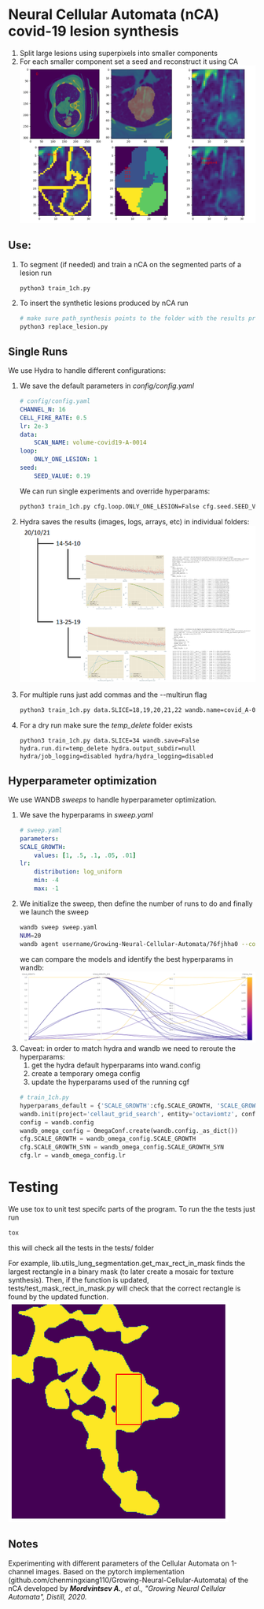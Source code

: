 # Neural Cellular Automata (nCA) covid-19 lesion synthesis
1. Split large lesions using superpixels into smaller components
1. For each smaller component set a seed and reconstruct it using CA
![hydra_folders](/images_github/lesion_superpixels.png?raw=true)

## Use:
1. To segment (if needed) and train a nCA on the segmented parts of a lesion run
    ```bash
    python3 train_1ch.py 
    ```
1. To insert the synthetic lesions produced by nCA run
    ```bash
    # make sure path_synthesis points to the folder with the results produced by (1)
    python3 replace_lesion.py 
    ```

## Single Runs
We use Hydra to handle different configurations:
1. We save the default parameters in _config/config.yaml_ 
    ```yaml
    # config/config.yaml
    CHANNEL_N: 16
    CELL_FIRE_RATE: 0.5
    lr: 2e-3
    data:
        SCAN_NAME: volume-covid19-A-0014
    loop:
        ONLY_ONE_LESION: 1
    seed:
        SEED_VALUE: 0.19
    ```
    We can run single experiments and override hyperparams:
    ```bash
    python3 train_1ch.py cfg.loop.ONLY_ONE_LESION=False cfg.seed.SEED_VALUE=1
    ```
1. Hydra saves the results (images, logs, arrays, etc) in individual folders:
    ![hydra_folders](/images_github/hydra_folders.png?raw=true)

1. For multiple runs just add commas and the --multirun flag
    ```bash
    python3 train_1ch.py data.SLICE=18,19,20,21,22 wandb.name=covid_A-0014 --multirun
    ```
1. For a dry run make sure the _temp_delete_ folder exists
    ```
    python3 train_1ch.py data.SLICE=34 wandb.save=False hydra.run.dir=temp_delete hydra.output_subdir=null hydra/job_logging=disabled hydra/hydra_logging=disabled
    ```

## Hyperparameter optimization

We use WANDB _sweeps_ to handle hyperparameter optimization.
1. We save the hyperparams in _sweep.yaml_
    ```yaml
    # sweep.yaml
    parameters:
    SCALE_GROWTH:
        values: [1, .5, .1, .05, .01]
    lr:
        distribution: log_uniform
        min: -4
        max: -1
    ```
1. We initialize the sweep, then define the number of runs to do and finally we launch the sweep
    ```bash
    wandb sweep sweep.yaml
    NUM=20
    wandb agent username/Growing-Neural-Cellular-Automata/76fjhha0 --count $NUM
    ```
    we can compare the models and identify the best hyperparams in wandb:
    ![sweep_results](/images_github/sweep_results.png?raw=true)
1. Caveat: in order to match hydra and wandb we need to reroute the hyperparams:
    1. get the hydra default hyperparams into wand.config
    1. create a temporary omega config
    1. update the hyperparams used of the running cgf
    ```python
    # train_1ch.py
    hyperparams_default = {'SCALE_GROWTH':cfg.SCALE_GROWTH, 'SCALE_GROWTH_SYN':cfg.SCALE_GROWTH_SYN,'lr':cfg.lr,'wandb':True}
    wandb.init(project='cellaut_grid_search', entity='octaviomtz', config=hyperparams_default)
    config = wandb.config
    wandb_omega_config = OmegaConf.create(wandb.config._as_dict())
    cfg.SCALE_GROWTH = wandb_omega_config.SCALE_GROWTH
    cfg.SCALE_GROWTH_SYN = wandb_omega_config.SCALE_GROWTH_SYN
    cfg.lr = wandb_omega_config.lr
    ```

# Testing

We use tox to unit test specifc parts of the program. 
To run the the tests just run
```bash
tox
```
this will check all the tests in the tests/ folder

For example, lib.utils_lung_segmentation.get_max_rect_in_mask finds the largest rectangle in a binary mask (to later create a mosaic for texture synthesis). Then, if the function is updated, tests/test_mask_rect_in_mask.py will check that the correct rectangle is found by the updated function. 
![unit_test_example](/images_github/tox_test_example.png?raw=true)

## Notes
Experimenting with different parameters of the Cellular Automata on 1-channel images.
Based on the pytorch implementation (github.com/chenmingxiang110/Growing-Neural-Cellular-Automata) of the nCA developed by _**Mordvintsev A.**, et al., "Growing Neural Cellular Automata", Distill, 2020._